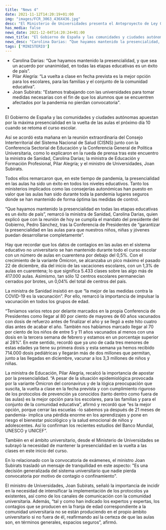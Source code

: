 ```yaml
---
title: "News 4"
date: 2021-11-12T14:20:19+01:00
img: "images/FCR_3063_436X436.jpg"
desc: "El Ministerio de Universidades presenta el Anteproyecto de Ley Orgánica del Sistema Universitario"
has_media: false
news_date: 2021-12-04T14:20:24+01:00
news_title: "El Gobierno de España y las comunidades y ciudades autónomas apuestan por un regreso presencial a las aulas y un refuerzo de las medidas de prevención y comunicación"
news_desc: "Carolina Darias: “Que hayamos mantenido la presencialidad, y que sea un acuerdo por unanimidad, en todas las etapas educativas es un éxito de país"
tags: ['MINISTERIO']
---
```


+ Carolina Darias: “Que hayamos mantenido la presencialidad, y que sea un acuerdo por unanimidad, en todas las etapas educativas es un éxito de país”.
+ Pilar Alegría: “La vuelta a clase en fecha prevista es la mejor opción para los escolares, para las familias y el conjunto de la comunidad educativa”.
+ Joan Subirats: "Estamos trabajando con las universidades para tomar medidas necesarias con el fin de que los alumnos que se encuentren afectados por la pandemia no pierdan convocatoria".
+ 
El Gobierno de España y las comunidades y ciudades autónomas apuestan por la máxima presencialidad en la vuelta de las aulas el próximo día 10 cuando se retoma el curso escolar.

Así se acordó esta mañana en la reunión extraordinaria del Consejo Interterritorial del Sistema Nacional de Salud (CISNS) junto con la Conferencia Sectorial de Educación y la Conferencia General de Política Universitaria, como lo explicaron en la rueda de prensa tras este encuentro la ministra de Sanidad, Carolina Darias; la ministra de Educación y Formación Profesional, Pilar Alegría; y el ministro de Universidades, Joan Subirats.

Todos ellos remarcaron que, en este tiempo de pandemia, la presencialidad en las aulas ha sido un éxito en todos los niveles educativos. Tanto los ministerios implicados como las consejerías autonómicas han puesto en valor que las aulas han sido durante toda la pandemia lugares seguros donde se han mantenido de forma óptima las medidas de control.

“Que hayamos mantenido la presencialidad en todas las etapas educativas es un éxito de país”, remarcó la ministra de Sanidad, Carolina Darias, quien explicó que con la reunión de hoy se cumplía el mandato del presidente del Gobierno, Pedro Sánchez, tras la Conferencia de Presidentes de “garantizar la presencialidad en las aulas para que nuestros niños, niñas y jóvenes puedan desarrollarse completamente”.

Hay que recordar que los datos de contagios en las aulas en el sistema educativo no universitario se han mantenido durante todo el curso escolar con un número de aulas en cuarentena por debajo del 0,5%. Con el crecimiento de la variante Ómicron, se alcanzaba un pico máximo el pasado 22 de diciembre, día del inicio de las vacaciones escolares, con un 1,3% de aulas en cuarentena; lo que significa 5.433 clases sobre las algo más de 417.000 aulas. Asimismo, tan sólo 12 centros escolares permanecían cerrados por brotes, un 0,04% del total de centros del país.

La ministra de Sanidad insistió en que “la mejor de las medidas contra la COVID-19 es la vacunación”. Por ello, remarcó la importancia de impulsar la vacunación en todos los grupos de edad.

“Teníamos varios retos por delante marcados en la propia Conferencia de Presidentes como llegar al 80 por ciento de mayores de 60 años vacunados con dosis de refuerzo antes de finalizar el año y se llegó a este hito cuatro días antes de acabar el año. También nos habíamos marcado llegar al 70 por ciento de los niños de entre 5 y 11 años vacunados al menos con una dosis en la tercera semana de febrero y estamos en un porcentaje superior al 28%”. En este sentido, recordó que ya uno de cada tres menores de estas edades ya tiene su primera dosis y esta semana ya hemos recibido 714.000 dosis pediátricas y llegarán más de dos millones que permitan, junto a las llegadas en diciembre, vacunar a los 3,3 millones de niños y niñas.

La ministra de Educación, Pilar Alegría, recalcó la importancia de apostar por la presencialidad. “A pesar de la situación epidemiológica provocada por la variante Ómicron del coronavirus y de la lógica preocupación que suscita, la vuelta a clase en la fecha prevista y con cumplimiento riguroso de los protocolos de prevención ya conocidos (tanto dentro como fuera de las aulas) es la mejor opción para los escolares, para las familias y para el conjunto de la comunidad educativa”, afirmó y recordó que “es la mejor opción, porque cerrar las escuelas -lo sabemos ya después de 21 meses de pandemia- implica una pérdida enorme en los aprendizajes y pone en riesgo el bienestar psicológico y la salud emocional de niños y adolescentes. Así lo confirman los recientes estudios del Banco Mundial, UNESCO y UNICEF”.

También en el ámbito universitario, desde el Ministerio de Universidades se subrayó la necesidad de mantener la presencialidad en la vuelta a las clases en este inicio del curso.

En lo relacionado con la convocatoria de exámenes, el ministro Joan Subirats trasladó un mensaje de tranquilidad en este aspecto: "Es una decisión generalizada del sistema universitario que nadie pierda convocatoria por motivo de contagio o confinamiento".

El ministro de Universidades, Joan Subirats, señaló la importancia de incidir en la necesidad de intensificar la implementación de los protocolos ya existentes, así como de los canales de comunicación con la comunidad universitaria. Además, “tal y como han indicado los expertos y expertas, los contagios que se producen en la franja de edad correspondiente a la comunidad universitaria no se están produciendo en el propio ámbito universitario si no fuera de él, reafirmando así la certeza de que las aulas son, en términos generales, espacios seguros”, afirmó.